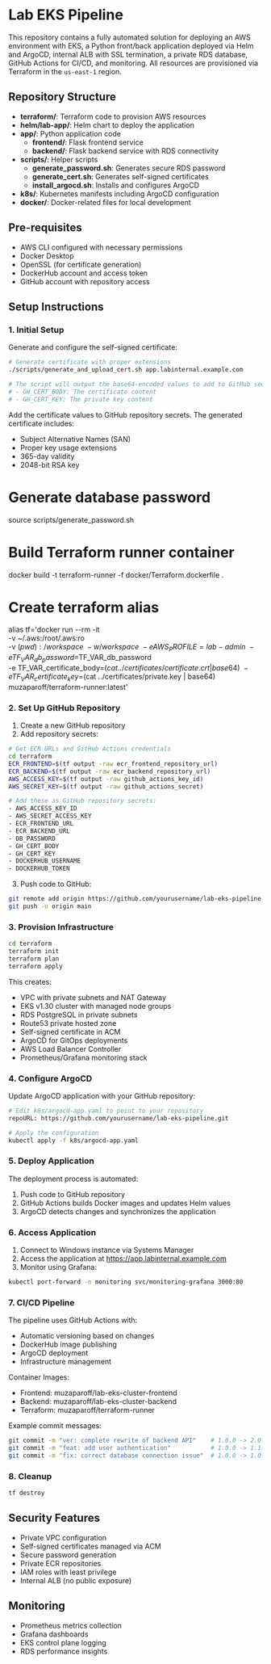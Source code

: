# Lab EKS Pipeline

This repository contains a fully automated solution for deploying an AWS environment with EKS, a Python front/back application deployed via Helm and ArgoCD, internal ALB with SSL termination, a private RDS database, GitHub Actions for CI/CD, and monitoring. All resources are provisioned via Terraform in the `us-east-1` region.

## Repository Structure

- **terraform/**: Terraform code to provision AWS resources
- **helm/lab-app/**: Helm chart to deploy the application
- **app/**: Python application code
  - **frontend/**: Flask frontend service
  - **backend/**: Flask backend service with RDS connectivity
- **scripts/**: Helper scripts
  - **generate_password.sh**: Generates secure RDS password
  - **generate_cert.sh**: Generates self-signed certificates
  - **install_argocd.sh**: Installs and configures ArgoCD
- **k8s/**: Kubernetes manifests including ArgoCD configuration
- **docker/**: Docker-related files for local development

## Pre-requisites

- AWS CLI configured with necessary permissions
- Docker Desktop
- OpenSSL (for certificate generation)
- DockerHub account and access token
- GitHub account with repository access

## Setup Instructions

### 1. Initial Setup

Generate and configure the self-signed certificate:
```bash
# Generate certificate with proper extensions
./scripts/generate_and_upload_cert.sh app.labinternal.example.com

# The script will output the base64-encoded values to add to GitHub secrets:
# - GH_CERT_BODY: The certificate content
# - GH_CERT_KEY: The private key content
```

Add the certificate values to GitHub repository secrets. The generated certificate includes:
- Subject Alternative Names (SAN)
- Proper key usage extensions
- 365-day validity
- 2048-bit RSA key

# Generate database password
source scripts/generate_password.sh

# Build Terraform runner container
docker build -t terraform-runner -f docker/Terraform.dockerfile .

# Create terraform alias
alias tf='docker run --rm -it \
  -v ~/.aws:/root/.aws:ro \
  -v $(pwd):/workspace \
  -w /workspace \
  -e AWS_PROFILE=lab-admin \
  -e TF_VAR_db_password=$TF_VAR_db_password \
  -e TF_VAR_certificate_body=$(cat ../certificates/certificate.crt | base64) \
  -e TF_VAR_certificate_key=$(cat ../certificates/private.key | base64) \
  muzaparoff/terraform-runner:latest'

### 2. Set Up GitHub Repository

1. Create a new GitHub repository
2. Add repository secrets:
```bash
# Get ECR URLs and GitHub Actions credentials
cd terraform
ECR_FRONTEND=$(tf output -raw ecr_frontend_repository_url)
ECR_BACKEND=$(tf output -raw ecr_backend_repository_url)
AWS_ACCESS_KEY=$(tf output -raw github_actions_key_id)
AWS_SECRET_KEY=$(tf output -raw github_actions_secret)

# Add these as GitHub repository secrets:
- AWS_ACCESS_KEY_ID
- AWS_SECRET_ACCESS_KEY
- ECR_FRONTEND_URL
- ECR_BACKEND_URL
- DB_PASSWORD
- GH_CERT_BODY
- GH_CERT_KEY
- DOCKERHUB_USERNAME
- DOCKERHUB_TOKEN
```

3. Push code to GitHub:
```bash
git remote add origin https://github.com/yourusername/lab-eks-pipeline.git
git push -u origin main
```

### 3. Provision Infrastructure
```bash
cd terraform
terraform init
terraform plan
terraform apply
```

This creates:
* VPC with private subnets and NAT Gateway
* EKS v1.30 cluster with managed node groups
* RDS PostgreSQL in private subnets
* Route53 private hosted zone
* Self-signed certificate in ACM
* ArgoCD for GitOps deployments
* AWS Load Balancer Controller
* Prometheus/Grafana monitoring stack

### 4. Configure ArgoCD

Update ArgoCD application with your GitHub repository:
```bash
# Edit k8s/argocd-app.yaml to point to your repository
repoURL: https://github.com/yourusername/lab-eks-pipeline.git

# Apply the configuration
kubectl apply -f k8s/argocd-app.yaml
```

### 5. Deploy Application

The deployment process is automated:
1. Push code to GitHub repository
2. GitHub Actions builds Docker images and updates Helm values
3. ArgoCD detects changes and synchronizes the application

### 6. Access Application

1. Connect to Windows instance via Systems Manager
2. Access the application at https://app.labinternal.example.com
3. Monitor using Grafana:
```bash
kubectl port-forward -n monitoring svc/monitoring-grafana 3000:80
```

### 7. CI/CD Pipeline

The pipeline uses GitHub Actions with:
- Automatic versioning based on changes
- DockerHub image publishing
- ArgoCD deployment
- Infrastructure management

Container Images:
- Frontend: muzaparoff/lab-eks-cluster-frontend
- Backend: muzaparoff/lab-eks-cluster-backend
- Terraform: muzaparoff/terraform-runner

Example commit messages:
```bash
git commit -m "ver: complete rewrite of backend API"    # 1.0.0 -> 2.0.0
git commit -m "feat: add user authentication"           # 1.0.0 -> 1.1.0
git commit -m "fix: correct database connection issue"  # 1.0.0 -> 1.0.1
```

### 8. Cleanup
```bash
tf destroy
```

## Security Features

- Private VPC configuration
- Self-signed certificates managed via ACM
- Secure password generation
- Private ECR repositories
- IAM roles with least privilege
- Internal ALB (no public exposure)

## Monitoring

- Prometheus metrics collection
- Grafana dashboards
- EKS control plane logging
- RDS performance insights


